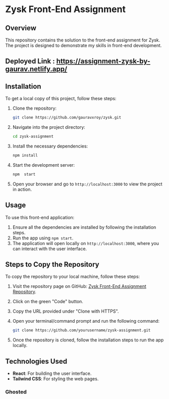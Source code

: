 # Zysk Front-End Assignment

## Overview
This repository contains the solution to the front-end assignment for Zysk. The project is designed to demonstrate my skills in front-end development.

## Deployed Link :  https://assignment-zysk-by-gaurav.netlify.app/

## Installation
To get a local copy of this project, follow these steps:

1. Clone the repository:

    ```bash
    git clone https://github.com/gauravxroy/zysk.git
    ```

2. Navigate into the project directory:

    ```bash
    cd zysk-assignment
    ```

3. Install the necessary dependencies:

    ```bash
    npm install
    ```

4. Start the development server:

    ```bash
    npm  start
    ```

5. Open your browser and go to `http://localhost:3000` to view the project in action.

## Usage
To use this front-end application:
1. Ensure all the dependencies are installed by following the installation steps.
2. Run the app using `npm start`.
3. The application will open locally on `http://localhost:3000`, where you can interact with the user interface.

## Steps to Copy the Repository
To copy the repository to your local machine, follow these steps:

1. Visit the repository page on GitHub: [Zysk Front-End Assignment Repository](https://github.com/gauravxroy/zysk.git).
2. Click on the green "Code" button.
3. Copy the URL provided under "Clone with HTTPS".
4. Open your terminal/command prompt and run the following command:

    ```bash
    git clone https://github.com/yourusername/zysk-assignment.git
    ```

5. Once the repository is cloned, follow the installation steps to run the app locally.

## Technologies Used
- **React**: For building the user interface.
- **Tailwind CSS**: For styling the web pages.


### Ghosted
